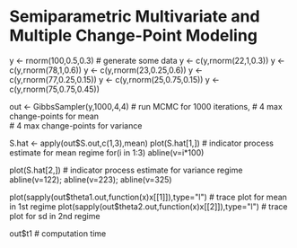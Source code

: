 # Semiparametric Multivariate and Multiple Change-Point Modeling

y <- rnorm(100,0.5,0.3)   # generate some data
y <- c(y,rnorm(22,1,0.3))
y <- c(y,rnorm(78,1,0.6))
y <- c(y,rnorm(23,0.25,0.6))
y <- c(y,rnorm(77,0.25,0.15))
y <- c(y,rnorm(25,0.75,0.15))
y <- c(y,rnorm(75,0.75,0.45))

out <- GibbsSampler(y,1000,4,4) # run MCMC for 1000 iterations, 
                                # 4 max change-points for mean                                
                                # 4 max change-points for variance

S.hat <- apply(out$S.out,c(1,3),mean)
plot(S.hat[1,]) # indicator process estimate for mean regime
for(i in 1:3) abline(v=i*100)

plot(S.hat[2,]) # indicator process estimate for variance regime
abline(v=122); abline(v=223); abline(v=325)

plot(sapply(out$theta1.out,function(x)x[[1]]),type="l") # trace plot for mean in 1st regime
plot(sapply(out$theta2.out,function(x)x[[2]]),type="l") # trace plot for sd in 2nd regime

out$t1 # computation time



